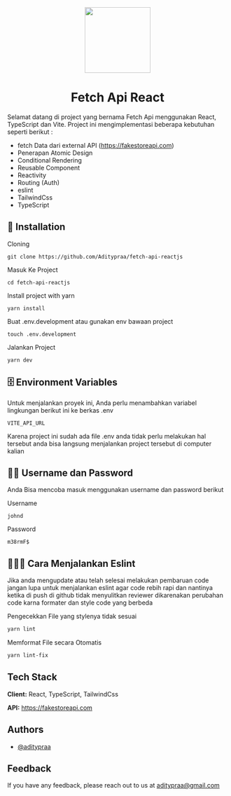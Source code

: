 <div align="center">
  <img src="https://github.com/user-attachments/assets/3b44506e-cb21-41c6-80ca-d6e387295ca5" width="150"> 
</div>

<h1 align="center">Fetch Api React</h1>

Selamat datang di project yang bernama Fetch Api menggunakan React, TypeScript dan Vite. Project ini mengimplementasi beberapa kebutuhan seperti berikut :

- fetch Data dari external API (https://fakestoreapi.com)
- Penerapan Atomic Design
- Conditional Rendering
- Reusable Component
- Reactivity
- Routing (Auth)
- eslint
- TailwindCss
- TypeScript

## 🚀 Installation

Cloning

```
git clone https://github.com/Aditypraa/fetch-api-reactjs
```

Masuk Ke Project

```
cd fetch-api-reactjs
```

Install project with yarn

```
yarn install
```

Buat .env.development atau gunakan env bawaan project

```
touch .env.development
```

Jalankan Project

```
yarn dev
```

## 🗄️ Environment Variables

Untuk menjalankan proyek ini, Anda perlu menambahkan variabel lingkungan berikut ini ke berkas .env

`VITE_API_URL`

Karena project ini sudah ada file .env anda tidak perlu melakukan hal tersebut anda bisa langsung menjalankan project tersebut di computer kalian

## 🧑‍🦰 Username dan Password

Anda Bisa mencoba masuk menggunakan username dan password berikut

Username

```
johnd
```

Password

```
m38rmF$
```

## 🏃‍♂️‍➡️ Cara Menjalankan Eslint

Jika anda mengupdate atau telah selesai melakukan pembaruan code jangan lupa untuk menjalankan eslint agar code rebih rapi dan nantinya ketika di push di github tidak menyulitkan reviewer dikarenakan perubahan code karna formater dan style code yang berbeda

Pengecekkan File yang stylenya tidak sesuai

```bash
yarn lint
```

Memformat File secara Otomatis

```bash
yarn lint-fix
```

## Tech Stack

**Client:** React, TypeScript, TailwindCss

**API:** https://fakestoreapi.com

## Authors

- [@aditypraa](https://www.github.com/aditypraa)

## Feedback

If you have any feedback, please reach out to us at aditypraa@gmail.com
